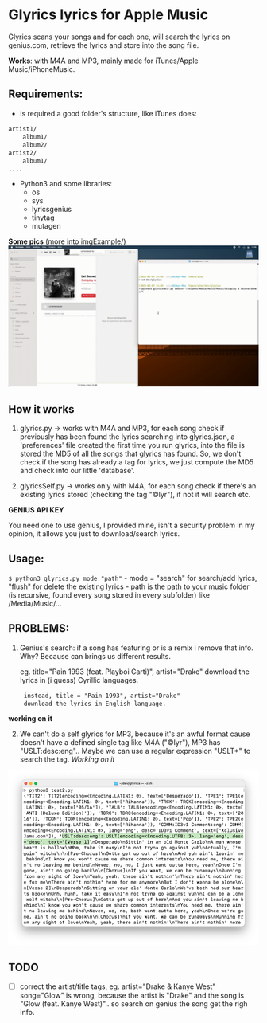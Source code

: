 # Glyrics lyrics for Apple Music

Glyrics scans your songs and for each one, will search the lyrics on genius.com, retrieve the lyrics and store into the song file.

**Works**: with M4A and MP3, mainly made for iTunes/Apple Music/iPhoneMusic.

## Requirements:

- is required a good folder's structure, like iTunes does:

> 	
	artist1/
		album1/
		album2/
	artist2/
	  	album1/
	....

- Python3 and some libraries:
	- os
	- sys
	- lyricsgenius
	- tinytag
	- mutagen

**Some pics** (more into imgExample/)
![Output](https://github.com/albertomorini/glyrics/blob/main/imgExample/github1.gif)


## How it works

1) glyrics.py -> works with M4A and MP3, for each song check if previously has been found the lyrics searching into glyrics.json, a 'preferences' file created the first time you run glyrics, into the file is stored the MD5 of all the songs that glyrics has found.
So, we don't check if the song has already a tag for lyrics, we just compute the MD5 and check into our little 'database'.

2) glyricsSelf.py -> works only with M4A, for each song check if there's an existing lyrics stored (checking the tag "©lyr"), if not it will search etc.

**GENIUS API KEY**

You need one to use genius, I provided mine, isn't a security problem in my opinion, it allows you just to download/search lyrics.

## Usage:

`$ python3 glyrics.py mode "path"`
	- mode = "search" for search/add lyrics, "flush" for delete the existing lyrics
	- path is the path to your music folder (is recursive, found every song stored in every subfolder) like /Media/Music/...

## PROBLEMS:

1) Genius's search: if a song has featuring or is a remix i remove that info.
Why? Because can brings us different results.

	eg. title="Pain 1993 (feat. Playboi Carti)", artist="Drake"
		download the lyrics in (i guess) Cyrillic languages.

		instead, title = "Pain 1993", artist="Drake"
		download the lyrics in English language.
**working on it**

2) We can't do a self glyrics for MP3, because it's an awful format cause doesn't have a defined single tag like M4A ("©lyr"), MP3 has "USLT:desc:eng".. Maybe we can use a regular expression "USLT*" to search the tag. *Working on it*

![Output](https://github.com/albertomorini/glyrics/blob/main/imgExample/problem_mp3Tag.png)


## TODO
- [ ] correct the artist/title tags, eg. artist="Drake & Kanye West" song="Glow" is wrong, because the artist is "Drake" and the song is "Glow (feat. Kanye West)".. so search on genius the song get the righ info.
